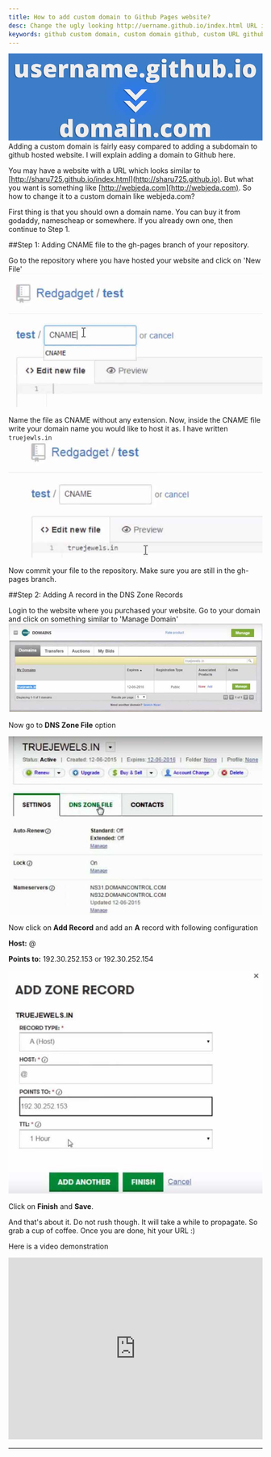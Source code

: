 ```yaml
---
title: How to add custom domain to Github Pages website?
desc: Change the ugly looking http://uername.github.io/index.html URL into a yourdomain.com format URL for your project hosted on Github pages. 
keywords: github custom domain, custom domain github, custom URL github website
---
```


![Configure custom domain to github website screenshot](/images/custom-domain-to-github-2.jpg "Configure custom domain to github website screenshot")
Adding a custom domain is fairly easy compared to adding a subdomain to github hosted website. I will explain adding a domain to Github here.

You may have a website with a URL which looks similar to [http://sharu725.github.io/index.html](http://sharu725.github.io). But what you want is something like [http://webjeda.com](http://webjeda.com). So how to change it to a custom domain like webjeda.com?

First thing is that you should own a domain name. You can buy it from godaddy, namescheap or somewhere. If you already own one, then continue to Step 1.


##Step 1: Adding CNAME file to the gh-pages branch of your repository.



Go to the repository where you have hosted your website and click on 'New File'
![Adding a CNAME file to github screenshot](/images/adding-CNAME-file-to-github-repository.JPG "Adding a CNAME file to github screenshot")

Name the file as CNAME without any extension. Now, inside the CNAME file write your domain name you would like to host it as. I have written ``` truejewls.in ```
![Adding domain name in CNAME file - github screenshot](/images/adding-domain-name-in-CNAME-file-github.JPG "Adding domain name in CNAME file - github screenshot")

Now commit your file to the repository. Make sure you are still in the gh-pages branch.


##Step 2: Adding A record in the DNS Zone Records



Login to the website where you purchased your website. Go to your domain and click on something similar to 'Manage Domain'
![Adding A record to DNS Zone Records - github screenshot](/images/Adding-A-record-to-DNS-github.JPG "Adding A record to DNS Zone Records - github screenshot")

Now go to **DNS Zone File** option

![Adding A record to DNS Zone Records - github screenshot](/images/Adding-A-record-to-DNS-github-2.JPG "Adding A record to DNS Zone Records - github screenshot")

Now click on **Add Record** and add an **A** record with following configuration

**Host:** @


**Points to:** 192.30.252.153 or 192.30.252.154

![Adding A record to DNS Zone Records - github screenshot](/images/Adding-A-record-to-DNS-github-3.JPG "Adding A record to DNS Zone Records - github screenshot")

Click on **Finish** and **Save**.

And that's about it. Do not rush though. It will take a while to propagate. So grab a cup of coffee. Once you are done, hit your URL :)



Here is a video demonstration
<iframe width="100%" height="360" src="https://www.youtube.com/embed/hUChaN-VRIc?rel=0" frameborder="0" allowfullscreen></iframe>

---